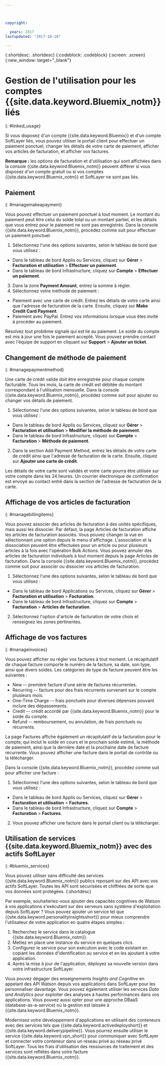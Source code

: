 ```yaml
---



copyright:

  years: 2017
lastupdated: "2017-10-10"

---
```


{:shortdesc: .shortdesc}
{:codeblock: .codeblock}
{:screen: .screen}
{:new_window: target="_blank"}

# Gestion de l'utilisation pour les comptes {{site.data.keyword.Bluemix_notm}} liés
{: #linked_usage}

Si vous disposez d'un compte {{site.data.keyword.Bluemix}} et d'un compte SoftLayer liés, vous pouvez utiliser le portail client pour effectuer un paiement ponctuel, changer les détails de votre carte de paiement, afficher vos articles de facturation, et afficher vos factures.

**Remarque :** les options de facturation et d'utilisation qui sont affichées dans la console {{site.data.keyword.Bluemix_notm}} peuvent différer si vous disposez d'un compte gratuit ou si vos comptes {{site.data.keyword.Bluemix_notm}} et SoftLayer ne sont pas liés.

## Paiement
{: #managemakeapayment}

Vous pouvez effectuer un paiement ponctuel à tout moment. Le montant du paiement peut être celui du solde total ou un montant partiel, et les détails que vous entrez pour le paiement ne sont pas enregistrés. Dans la console {{site.data.keyword.Bluemix_notm}}, procédez comme suit pour effectuer un paiement ponctuel.

1. Sélectionnez l'une des options suivantes, selon le tableau de bord que vous utilisez :   
 * Dans le tableau de bord Applis ou Services, cliquez sur **Gérer** > **Facturation et utilisation** > **Effectuer un paiement**.  
 * Dans le tableau de bord Infrastructure, cliquez sur **Compte** > **Effectuer un paiement**.
3. Dans la zone **Payment Amount**, entrez la somme à régler.
4. Sélectionnez votre méthode de paiement :
 * Paiement avec une carte de crédit. Entrez les détails de votre carte ainsi que l'adresse de facturation de la carte. Ensuite, cliquez sur **Make Credit Card Payment**.
 * Paiement avec PayPal. Entrez vos informations lorsque vous êtes invité à procéder au paiement.

Résolvez tout problème signalé qui est lié au paiement. Le solde du compte est mis à jour une fois le paiement accepté. Vous pouvez prendre contact
avec l'équipe de support en cliquant sur **Support** > **Ajouter un ticket**.

## Changement de méthode de paiement
{: #managepaymentmethod}

Une carte de crédit valide doit être enregistrée pour chaque compte facturable. Tous les mois, la carte de crédit est débitée du montant correspondant à l'utilisation mensuelle. Dans la console {{site.data.keyword.Bluemix_notm}}, procédez comme suit pour ajouter ou changer vos détails de paiement.

1. Sélectionnez l'une des options suivantes, selon le tableau de bord que vous utilisez :  
 * Dans le tableau de bord Applis ou Services, cliquez sur **Gérer** > **Facturation et utilisation** > **Modifier la méthode de paiement**.  
 * Dans le tableau de bord Infrastructure, cliquez sur **Compte** > **Facturation** > **Méthode de paiement**.
2. Dans la section Add Payment Method, entrez les détails de votre carte de crédit ainsi que l'adresse de facturation de la carte. Ensuite, cliquez sur **Ajouter une carte de crédit**.

Les détails de votre carte sont validés et votre carte pourra être utilisée sur votre compte dans les 24 heures. Un courrier électronique de confirmation est
envoyé au contact entré dans la section de l'adresse de facturation de la carte.

## Affichage de vos articles de facturation
{: #managebillingitems}

Vous pouvez associer des articles de facturation à des unités spécifiques, mais aussi les dissocier. Par défaut, la page
Articles de facturation affiche les articles de facturation associés. Vous pouvez changer la vue en sélectionnant une option depuis le menu d'affichage. L'association et la dissociation peuvent être effectuées pour un article ou pour
plusieurs articles à la fois avec l'opération Bulk Actions. Vous pouvez annuler des articles de facturation individuels à tout moment depuis la page Articles de facturation. Dans la console {{site.data.keyword.Bluemix_notm}}, procédez comme suit pour associer ou dissocier vos articles de facturation.

1. Sélectionnez l'une des options suivantes, selon le tableau de bord que vous utilisez :   
 * Dans le tableau de bord Applications ou Services, cliquez sur **Gérer** > **Facturation et utilisation** > **Facturation**.  
 * Dans le tableau de bord Infrastructure, cliquez sur **Compte** > **Facturation** > **Articles de facturation**.
2. Sélectionnez l'option d'article de facturation de votre choix et renseignez les zones pertinentes.

## Affichage de vos factures
{: #manageinvoices}

Vous pouvez afficher ou régler vos factures à tout moment. Le récapitulatif de chaque facture comporte le numéro de la facture, sa date, son type, ainsi que divers
soldes. Les catégories de type de facture peuvent être les suivantes :

 *  New -- première facture d'une série de factures récurrentes.
 *  Recurring -- facture pour des frais récurrents survenant sur le compte plusieurs mois.
 *  One-Time Charge -- frais ponctuels pour diverses dépenses pouvant inclure des dépassements.
 *  Credit -- crédit accordé par {{site.data.keyword.Bluemix_notm}} pour le solde du compte.
 *  Refund -- remboursement, ou annulation, de frais ponctuels ou récurrents.

La page Factures affiche également un récapitulatif de la facturation pour le compte, qui inclut le solde en cours et le prochain solde estimé, la méthode de paiement, ainsi que la dernière date et la prochaine date de facture récurrente. Vous pouvez afficher une facture dans le portail de contrôle ou la télécharger.

Dans la console {{site.data.keyword.Bluemix_notm}}, procédez comme suit pour afficher une facture :

1. Sélectionnez l'une des options suivantes, selon le tableau de bord que vous utilisez :  
 * Dans le tableau de bord Applis ou Services, cliquez sur **Gérer** > **Facturation et utilisation** > **Factures**.  
 * Dans le tableau de bord Infrastructure, cliquez sur **Compte** > **Facturation** > **Factures**.
2. Vous pouvez afficher une facture dans le portail client ou la télécharger.

## Utilisation de services {{site.data.keyword.Bluemix_notm}} avec des actifs SoftLayer
{: #bluemix_services}

Vous pouvez utiliser sans difficulté des services {{site.data.keyword.Bluemix_notm}} publics reposant sur des API avec vos actifs SoftLayer. Toutes les API sont sécurisées et chiffrées de sorte que vos données sont protégées.
{:shortdesc}

Par exemple, souhaiteriez-vous ajouter des capacités cognitives de Watson à vos applications s'exécutant sur des serveurs sans système d'exploitation depuis SoftLayer ? Vous pouvez ajouter un service tel que {{site.data.keyword.personalityinsightsshort}} pour mieux comprendre l'utilisateur de votre application en quatre étapes simples :

1. Recherchez le service dans le catalogue {{site.data.keyword.Bluemix_notm}}.
2. Mettez en place une instance du service en quelques clics.
3. Configurez le service pour son exécution avec le code existant en copiant les données d'identification au service et en les ajoutant à votre application.
4. Après la mise à jour de l'application, déployez sa nouvelle version dans votre infrastructure SoftLayer.

Vous pouvez dégager des enseignements *Insights and Cognitive* en appelant des API Watson depuis vos applications dans SoftLayer pour les personnaliser davantage. Vous pouvez également utiliser les services *Data and Analytics* pour exploiter des analyses à hautes performances dans vos applications. Vous pouvez aussi opter pour une approche DBaaS (database-as-a-service) où la gestion est laissée à {{site.data.keyword.Bluemix_notm}}.

Modernisez votre développement d'applications en utilisant des conteneurs avec des services tels que {{site.data.keyword.activedeployshort}} et {{site.data.keyword.deliverypipeline}}. Vous pourrez ensuite utiliser le service {{site.data.keyword.vpn_short}} pour communiquer avec SoftLayer et connecter votre conteneur dans un réseau privé au réseau privé SoftLayer. Tous les frais d'utilisation des ressources de traitement et des services sont reflétés dans votre facture {{site.data.keyword.Bluemix_notm}}.
